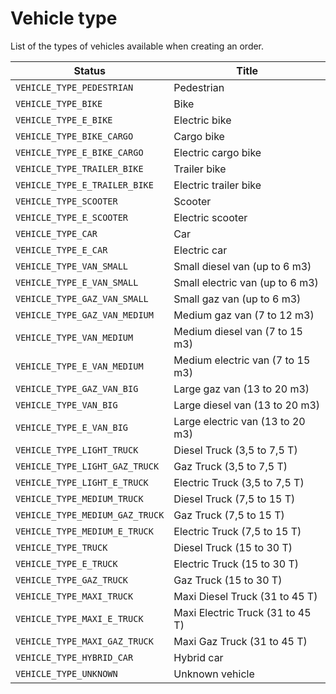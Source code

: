 # Vehicle type

List of the types of vehicles available when creating an order.

Status | Title
---------|----------
 `VEHICLE_TYPE_PEDESTRIAN`|Pedestrian
 `VEHICLE_TYPE_BIKE`|Bike
 `VEHICLE_TYPE_E_BIKE`|Electric bike
 `VEHICLE_TYPE_BIKE_CARGO`|Cargo bike
 `VEHICLE_TYPE_E_BIKE_CARGO`|Electric cargo bike
 `VEHICLE_TYPE_TRAILER_BIKE`|Trailer bike
 `VEHICLE_TYPE_E_TRAILER_BIKE`|Electric trailer bike
 `VEHICLE_TYPE_SCOOTER`|Scooter
 `VEHICLE_TYPE_E_SCOOTER`|Electric scooter
 `VEHICLE_TYPE_CAR`|Car
 `VEHICLE_TYPE_E_CAR`|Electric car
 `VEHICLE_TYPE_VAN_SMALL`|Small diesel van (up to 6 m3)
 `VEHICLE_TYPE_E_VAN_SMALL`|Small electric van (up to 6 m3)
 `VEHICLE_TYPE_GAZ_VAN_SMALL`|Small gaz van (up to 6 m3)
 `VEHICLE_TYPE_GAZ_VAN_MEDIUM`|Medium gaz van (7 to 12 m3)
 `VEHICLE_TYPE_VAN_MEDIUM`|Medium diesel van (7 to 15 m3)
 `VEHICLE_TYPE_E_VAN_MEDIUM`|Medium electric van (7 to 15 m3)
 `VEHICLE_TYPE_GAZ_VAN_BIG`|Large gaz van (13 to 20 m3)
 `VEHICLE_TYPE_VAN_BIG`|Large diesel van (13 to 20 m3)
 `VEHICLE_TYPE_E_VAN_BIG`|Large electric van (13 to 20 m3)
 `VEHICLE_TYPE_LIGHT_TRUCK`|Diesel Truck (3,5 to 7,5 T)
 `VEHICLE_TYPE_LIGHT_GAZ_TRUCK`|Gaz Truck (3,5 to 7,5 T)
 `VEHICLE_TYPE_LIGHT_E_TRUCK`|Electric Truck (3,5 to 7,5 T)
 `VEHICLE_TYPE_MEDIUM_TRUCK`|Diesel Truck (7,5 to 15 T)
 `VEHICLE_TYPE_MEDIUM_GAZ_TRUCK`|Gaz Truck (7,5 to 15 T)
 `VEHICLE_TYPE_MEDIUM_E_TRUCK`|Electric Truck (7,5 to 15 T)
 `VEHICLE_TYPE_TRUCK`|Diesel Truck (15 to 30 T)
 `VEHICLE_TYPE_E_TRUCK`|Electric Truck (15 to 30 T)
 `VEHICLE_TYPE_GAZ_TRUCK`|Gaz Truck (15 to 30 T)
 `VEHICLE_TYPE_MAXI_TRUCK`|Maxi Diesel Truck (31 to 45 T)
 `VEHICLE_TYPE_MAXI_E_TRUCK`|Maxi Electric Truck (31 to 45 T)
 `VEHICLE_TYPE_MAXI_GAZ_TRUCK`|Maxi Gaz Truck (31 to 45 T)
 `VEHICLE_TYPE_HYBRID_CAR`|Hybrid car
 `VEHICLE_TYPE_UNKNOWN`|Unknown vehicle